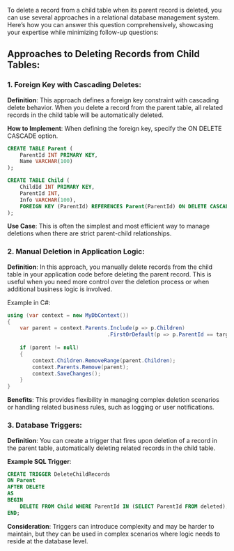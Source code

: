 To delete a record from a child table when its parent record is deleted, you can use several approaches in a relational database management system. Here’s how you can answer this question comprehensively, showcasing your expertise while minimizing follow-up questions:

## Approaches to Deleting Records from Child Tables:

### 1. Foreign Key with Cascading Deletes:
**Definition**: This approach defines a foreign key constraint with cascading delete behavior. When you delete a record from the parent table, all related records in the child table will be automatically deleted.

**How to Implement**:
When defining the foreign key, specify the ON DELETE CASCADE option.

```sql
CREATE TABLE Parent (
    ParentId INT PRIMARY KEY,
    Name VARCHAR(100)
);

CREATE TABLE Child (
    ChildId INT PRIMARY KEY,
    ParentId INT,
    Info VARCHAR(100),
    FOREIGN KEY (ParentId) REFERENCES Parent(ParentId) ON DELETE CASCADE
);
```
**Use Case**: This is often the simplest and most efficient way to manage deletions when there are strict parent-child relationships.

### 2. Manual Deletion in Application Logic:
**Definition**: In this approach, you manually delete records from the child table in your application code before deleting the parent record. This is useful when you need more control over the deletion process or when additional business logic is involved.

Example in C#:

```csharp
using (var context = new MyDbContext())
{
    var parent = context.Parents.Include(p => p.Children)
                                .FirstOrDefault(p => p.ParentId == targetParentId);
    
    if (parent != null)
    {
        context.Children.RemoveRange(parent.Children);
        context.Parents.Remove(parent);
        context.SaveChanges();
    }
}
```
**Benefits**: This provides flexibility in managing complex deletion scenarios or handling related business rules, such as logging or user notifications.

### 3. Database Triggers:
**Definition**: You can create a trigger that fires upon deletion of a record in the parent table, automatically deleting related records in the child table.
    
**Example SQL Trigger**:

```sql
CREATE TRIGGER DeleteChildRecords
ON Parent
AFTER DELETE
AS
BEGIN
    DELETE FROM Child WHERE ParentId IN (SELECT ParentId FROM deleted);
END;
```
**Consideration**: Triggers can introduce complexity and may be harder to maintain, but they can be used in complex scenarios where logic needs to reside at the database level.
